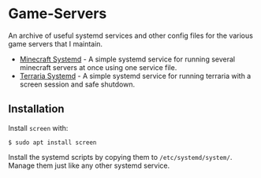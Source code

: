 # Game-Servers

An archive of useful systemd services and other config files for the various game servers that I maintain.

* [Minecraft Systemd](minecraft/minecraft@.service) - A simple systemd service for running several minecraft servers at once using one service file.
* [Terraria Systemd](terraria/terraria.service) - A simple systemd service for running terraria with a screen session and safe shutdown.

## Installation

Install `screen` with:

```
$ sudo apt install screen
```

Install the systemd scripts by copying them to `/etc/systemd/system/`.
Manage them just like any other systemd service.

